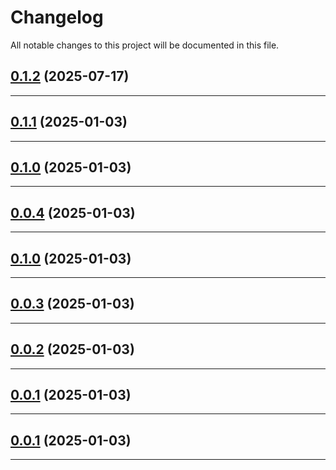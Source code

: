 <!--- BEGIN HEADER -->
# Changelog

All notable changes to this project will be documented in this file.
<!--- END HEADER -->

## [0.1.2](https://github.com/mauijay/CADnm/compare/v0.1.1...v0.1.2) (2025-07-17)


---

## [0.1.1](https://github.com/mauijay/CADnm/compare/v0.1.0...v0.1.1) (2025-01-03)


---

## [0.1.0](https://github.com/mauijay/CADnm/compare/v0.0.4...v0.1.0) (2025-01-03)


---

## [0.0.4](https://github.com/mauijay/CADnm/compare/v0.0.3...v0.0.4) (2025-01-03)


---

## [0.1.0](https://github.com/mauijay/CADnm/compare/v0.0.3...v0.1.0) (2025-01-03)


---

## [0.0.3](https://github.com/mauijay/CADnm/compare/v0.0.2...v0.0.3) (2025-01-03)


---

## [0.0.2](https://github.com/mauijay/CADnm/compare/v0.0.1...v0.0.2) (2025-01-03)


---

## [0.0.1](https://github.com/mauijay/CADnm/compare/0.0.0...v0.0.1) (2025-01-03)


---

## [0.0.1](https://github.com/mauijay/CADnm/compare/0.0.0...v0.0.1) (2025-01-03)


---

